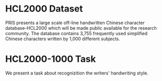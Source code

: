 # HCL2000 Dataset
PRIS presents a large scale off-line handwritten Chinese character database-HCL2000 which will be made public available for the research community. The database contains 3,755 frequently used simplified Chinese characters written by 1,000 different subjects. 

# HCL2000-1000 Task
We present a task about recognizition the writers' handwriting style.
